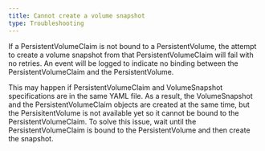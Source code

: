 ```yaml
---
title: Cannot create a volume snapshot
type: Troubleshooting
---
```


If a PersistentVolumeClaim is not bound to a PersistentVolume, the attempt to create a volume snapshot from that PersistentVolumeClaim will fail with no retries. An event will be logged to indicate no binding between the PersistentVolumeClaim and the PersistentVolume.

This may happen if PersistentVolumeClaim and VolumeSnapshot specifications are in the same YAML file. As a result, the VolumeSnapshot and the PersistentVolumeClaim objects are created at the same time, but the PersisitentVolume is not available yet so it cannot be bound to the PersistentVolumeClaim. 
To solve this issue, wait until the PersistentVolumeClaim is bound to the PersistentVolume and then create the snapshot.

